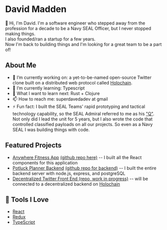# David Madden

👋 Hi, I'm David.
I'm a software engineer who stepped away from the profession for a decade to be a Navy SEAL Officer, but I never stopped making things. <br>
I also founded/ran a startup for a few years.<br>
Now I'm back to building things and I'm looking for a great team to be a part of!

## About Me

- 🔭 I’m currently working on: a yet-to-be-named open-source Twitter clone built on a distributed web protocol called [Holochain](https://www.holochain.org).
- 🌱 I’m currently learning: Typescript
- 🤔 What I want to learn next: Rust + Clojure
- 📫 How to reach me: superdavedadev at gmail
- ⚡ Fun fact: I built the SEAL Teams' rapid prototyping and tactical technology capability, so the SEAL Admiral referred to me as his ["Q"](https://en.wikipedia.org/wiki/Q_(James_Bond)). Not only did I lead the unit for 5 years, but I also wrote the code that controlled classified payloads on all our projects. So even as a Navy SEAL I was building things with code.

## Featured Projects
- [Anywhere Fitness App](https://anywhere-fitness-2-kappa.vercel.app/) [(github repo here)](https://github.com/bw-anywherefitness-happyfuntime/front-end)
-- I built all the React components for this application
- [Potluck Planner Backend](https://potluck-shenanigans.herokuapp.com/) [(github repo for backend)](https://github.com/Potluck-build/backend)
-- I built the entire backend server with node.js, express, and postgreSQL
- [Decentralized Twitter Front End (repo, work in progress)](https://github.com/DaveMadden/birb-react)
-- will be connected to a decentralized backend on [Holochain](https://www.holochain.org/)

## 🔧 Tools I Love

- [React](https://reactjs.org/)
- [Redux](https://redux.js.org)
- [TypeScript](https://www.typescriptlang.org/)
